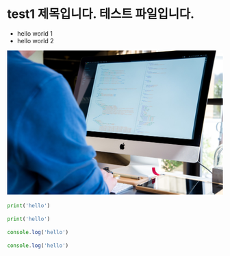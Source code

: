 # test1 제목입니다. 테스트 파일입니다.

* hello world 1
* hello world 2

![개발 이미지](img/thumbnail0130.jpg)

```python
print('hello')
```

```py
print('hello')
```

```javascript
console.log('hello')
```

```js
console.log('hello')
```
